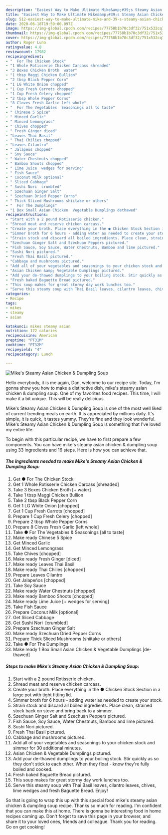 ```yaml
---
description: "Easiest Way to Make Ultimate Mike&amp;#39;s Steamy Asian Chicken &amp;amp; Dumpling Soup"
title: "Easiest Way to Make Ultimate Mike&amp;#39;s Steamy Asian Chicken &amp;amp; Dumpling Soup"
slug: 512-easiest-way-to-make-ultimate-mike-and-39-s-steamy-asian-chicken-and-amp-dumpling-soup
date: 2020-06-18T19:59:00.097Z
image: https://img-global.cpcdn.com/recipes/77758b1b70c3df32/751x532cq70/mikes-steamy-asian-chicken-dumpling-soup-recipe-main-photo.jpg
thumbnail: https://img-global.cpcdn.com/recipes/77758b1b70c3df32/751x532cq70/mikes-steamy-asian-chicken-dumpling-soup-recipe-main-photo.jpg
cover: https://img-global.cpcdn.com/recipes/77758b1b70c3df32/751x532cq70/mikes-steamy-asian-chicken-dumpling-soup-recipe-main-photo.jpg
author: Roger Luna
ratingvalue: 4.8
reviewcount: 17982
recipeingredient:
- "  For The Chicken Stock"
- "1 Whole Rotisserie Chicken Carcass shreaded"
- "3 Boxes Chicken Broth  water"
- "1 tbsp Maggi Chicken Bullion"
- "2 tbsp Black Pepper Corn"
- "1 LG White Onion chopped"
- "1 Cup Fresh Carrots chopped"
- "1 Cup Fresh Celery chopped"
- "2 tbsp Whole Pepper Corns"
- "8 Cloves Fresh Garlic left whole"
- "  For The Vegetables  Seasonings all to taste"
- " Chinese 5 Spice"
- " Minced Garlic"
- " Minced Lemongrass"
- " Chives chopped"
- " Fresh Ginger diced"
- "Leaves Thai Basil"
- " Thai Chilies chopped"
- "Leaves Cilantro"
- " Jalapeos chopped"
- " Soy Sauce"
- " Water Chestnuts chopped"
- " Bamboo Shoots chopped"
- " Lime Juice  wedges for serving"
- " Fish Sauce"
- " Coconut Milk optional"
- " Sliced Cabbage"
- " Sushi Nori  crumbled"
- " Szechuan Ginger Salt"
- " Szechuan Dried Pepper Corns"
- " Thick Sliced Mushrooms shiitake or others"
- "  For The Dumplings"
- "1 Box Small Asian Chicken  Vegetable Dumplings dethawed"
recipeinstructions:
- "Start with a 2 pound Rotisserie chicken."
- "Shread meat and reserve chicken carcass."
- "Create your broth. Place everything in the ● Chicken Stock Section in a large pot with tight fitting lid."
- "Simmer broth for 6 hours - adding water as needed to create your stock."
- "Strain stock and discard all boiled ingredients. Place clean, strained stock back on stove and bring back to a simmer."
- "Szechuan Ginger Salt and Szechuan Peppers pictured."
- "Fish Sauce, Soy Sauce, Water Chestnuts, Bamboo and lime pictured."
- "Sushi Nori pictured."
- "Fresh Thai Basil pictured."
- "Cabbage and mushrooms pictured."
- "Add all of your vegetables and seasonings to your chicken stock and simmer for 30 additional minutes."
- "Asian Chicken &amp; Vegetable Dumplings pictured."
- "Add your de-thawed dumplings to your boiling stock. Stir quickly as so they don&#39;t stick to each other. When they float - know they&#39;re fully boiled and cooked."
- "Fresh baked Baguette Bread pictured."
- "This soup makes for great stormy day work lunches too."
- "Serve this steamy soup with Thai Basil leaves, cilantro leaves, chives, lime wedges and fresh Baguette Bread. Enjoy!"
categories:
- Recipe
tags:
- mikes
- steamy
- asian

katakunci: mikes steamy asian 
nutrition: 172 calories
recipecuisine: American
preptime: "PT31M"
cooktime: "PT32M"
recipeyield: "4"
recipecategory: Lunch

---
```



![Mike&#39;s Steamy Asian Chicken &amp; Dumpling Soup](https://img-global.cpcdn.com/recipes/77758b1b70c3df32/751x532cq70/mikes-steamy-asian-chicken-dumpling-soup-recipe-main-photo.jpg)

Hello everybody, it is me again, Dan, welcome to our recipe site. Today, I'm gonna show you how to make a distinctive dish, mike&#39;s steamy asian chicken &amp; dumpling soup. One of my favorites food recipes. This time, I will make it a bit unique. This will be really delicious.



Mike&#39;s Steamy Asian Chicken &amp; Dumpling Soup is one of the most well liked of current trending meals on earth. It is appreciated by millions daily. It's simple, it is quick, it tastes yummy. They're fine and they look wonderful. Mike&#39;s Steamy Asian Chicken &amp; Dumpling Soup is something that I've loved my entire life.


To begin with this particular recipe, we have to first prepare a few components. You can have mike&#39;s steamy asian chicken &amp; dumpling soup using 33 ingredients and 16 steps. Here is how you can achieve that.

<!--inarticleads1-->

##### The ingredients needed to make Mike&#39;s Steamy Asian Chicken &amp; Dumpling Soup:

1. Get  ● For The Chicken Stock
1. Get 1 Whole Rotisserie Chicken Carcass [shreaded]
1. Take 3 Boxes Chicken Broth [+ water]
1. Take 1 tbsp Maggi Chicken Bullion
1. Take 2 tbsp Black Pepper Corn
1. Get 1 LG White Onion [chopped]
1. Get 1 Cup Fresh Carrots [chopped]
1. Prepare 1 Cup Fresh Celery [chopped]
1. Prepare 2 tbsp Whole Pepper Corns
1. Prepare 8 Cloves Fresh Garlic [left whole]
1. Take  ● For The Vegetables &amp; Seasonings [all to taste]
1. Make ready  Chinese 5 Spice
1. Get  Minced Garlic
1. Get  Minced Lemongrass
1. Take  Chives [chopped]
1. Make ready  Fresh Ginger [diced]
1. Make ready Leaves Thai Basil
1. Make ready  Thai Chilies [chopped]
1. Prepare Leaves Cilantro
1. Get  Jalapeños [chopped]
1. Take  Soy Sauce
1. Make ready  Water Chestnuts [chopped]
1. Make ready  Bamboo Shoots [chopped]
1. Make ready  Lime Juice [+ wedges for serving]
1. Take  Fish Sauce
1. Prepare  Coconut Milk [optional]
1. Get  Sliced Cabbage
1. Get  Sushi Nori  [crumbled]
1. Prepare  Szechuan Ginger Salt
1. Make ready  Szechuan Dried Pepper Corns
1. Prepare  Thick Sliced Mushrooms [shiitake or others]
1. Take  ● For The Dumplings
1. Make ready 1 Box Small Asian Chicken &amp; Vegetable Dumplings [de-thawed]




<!--inarticleads2-->

##### Steps to make Mike&#39;s Steamy Asian Chicken &amp; Dumpling Soup:

1. Start with a 2 pound Rotisserie chicken.
1. Shread meat and reserve chicken carcass.
1. Create your broth. Place everything in the ● Chicken Stock Section in a large pot with tight fitting lid.
1. Simmer broth for 6 hours - adding water as needed to create your stock.
1. Strain stock and discard all boiled ingredients. Place clean, strained stock back on stove and bring back to a simmer.
1. Szechuan Ginger Salt and Szechuan Peppers pictured.
1. Fish Sauce, Soy Sauce, Water Chestnuts, Bamboo and lime pictured.
1. Sushi Nori pictured.
1. Fresh Thai Basil pictured.
1. Cabbage and mushrooms pictured.
1. Add all of your vegetables and seasonings to your chicken stock and simmer for 30 additional minutes.
1. Asian Chicken &amp; Vegetable Dumplings pictured.
1. Add your de-thawed dumplings to your boiling stock. Stir quickly as so they don&#39;t stick to each other. When they float - know they&#39;re fully boiled and cooked.
1. Fresh baked Baguette Bread pictured.
1. This soup makes for great stormy day work lunches too.
1. Serve this steamy soup with Thai Basil leaves, cilantro leaves, chives, lime wedges and fresh Baguette Bread. Enjoy!




So that is going to wrap this up with this special food mike&#39;s steamy asian chicken &amp; dumpling soup recipe. Thanks so much for reading. I'm confident that you can make this at home. There is gonna be interesting food in home recipes coming up. Don't forget to save this page in your browser, and share it to your loved ones, friends and colleague. Thank you for reading. Go on get cooking!

